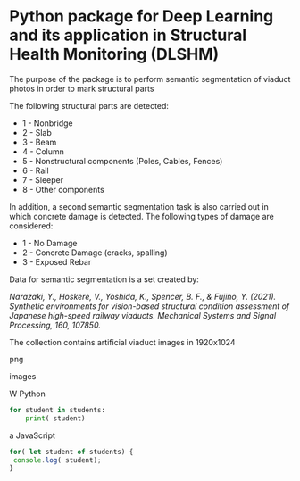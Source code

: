 # Python package for Deep Learning and its application in Structural Health Monitoring (DLSHM)

The purpose of the package is to perform semantic segmentation of viaduct photos in order to mark structural parts

The following structural parts are detected:
   + 1 - Nonbridge
   + 2 - Slab
   + 3 - Beam
   + 4 - Column
   + 5 - Nonstructural components (Poles, Cables, Fences)
   + 6 - Rail
   + 7 - Sleeper
   + 8 - Other components

In addition, a second semantic segmentation task is also carried out in which concrete damage is detected. The following types of damage are considered:

+  1 - No Damage
+  2 - Concrete Damage (cracks, spalling)
+  3 - Exposed Rebar

Data for semantic segmentation is a set created by:

<i>Narazaki, Y., Hoskere, V., Yoshida, K., Spencer, B. F., & Fujino, Y. (2021). Synthetic environments for vision-based structural condition assessment of Japanese high-speed railway viaducts. Mechanical Systems and Signal Processing, 160, 107850.</i>

The collection contains artificial viaduct images in 1920x1024 <pre>png</pre> images

W Python 

```Python
for student in students:
    print( student)
```

a JavaScript
```JavaScript
for( let student of students) {
 console.log( student);
}
```
